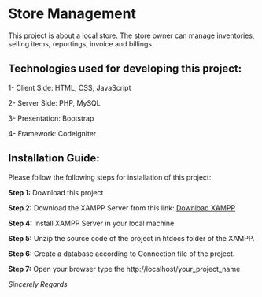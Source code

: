 # Store Management
This project is about a local store. The store owner can manage inventories, selling items, reportings, invoice and billings.


## Technologies used for developing this project:


  1- Client Side: HTML, CSS, JavaScript
  
  
  2- Server Side: PHP, MySQL
  
  
  3- Presentation: Bootstrap
  
  
  4- Framework: CodeIgniter 
  
  
  ## Installation Guide: 

Please follow the following steps for installation of this project:

**Step 1:** Download this project 

**Step 2:** Download the XAMPP Server from this link: [Download XAMPP](https://www.apachefriends.org/download.html)

**Step 4:** Install XAMPP Server in your local machine

**Step 5:** Unzip the source code of the project in htdocs folder of the XAMPP.

**Step 6:** Create a database according to Connection file of the project.

**Step 7:** Open your browser type the http://localhost/your_project_name

*Sincerely Regards*
